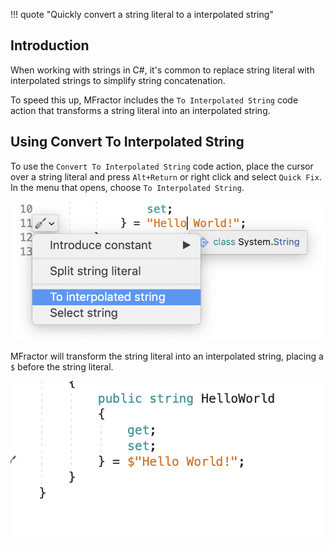 !!! quote "Quickly convert a string literal to a interpolated string"

## Introduction

When working with strings in C#, it's common to replace string literal with interpolated strings to simplify string concatenation.

To speed this up, MFractor includes the `To Interpolated String` code action that transforms a string literal into an interpolated string.

## Using Convert To Interpolated String

To use the `Convert To Interpolated String` code action, place the cursor over a string literal and press `Alt+Return` or right click and select `Quick Fix`. In the menu that opens, choose `To Interpolated String`.

![Invoking the To Interpolated String from the Quick Fix  or Keyboard Shortcut](/img/csharp/code-actions/to-interpolated-string-01.png)

MFractor will transform the string literal into an interpolated string, placing a `$` before the string literal.

![The result of the To Interpolated String code action](/img/csharp/code-actions/to-interpolated-string-02.png)
